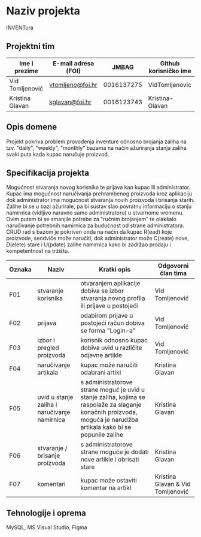 # Naziv projekta
INVENTura

## Projektni tim

Ime i prezime   | E-mail adresa (FOI) | JMBAG      | Github korisničko ime
--------------  | ------------------- | ---------- | ---------------------
Vid Tomljenović | vtomljeno@foi.hr    | 0016137275 | VidTomljenovic
Kristina Glavan | kglavan@foi.hr      | 0016123743 | Kristina-Glavan


## Opis domene
Projekt pokriva problem provođenja inventure odnosno brojanja zaliha na tzv. "daily", "weekly", "monthly" bazama na način ažuriranja stanja zaliha svaki puta kada kupac naručuje proizvod. 

## Specifikacija projekta
Mogućnost stvaranja novog korisnika te prijava kao kupac ili administrator. Kupac ima mogućnost naručivanja prehrambenog proizvoda kroz aplikaciju dok administrator ima mogućnost stvaranja novih proizvoda i brisanja starih. Zalihe bi se u bazi ažurirale, pa bi sustav slao povratnu informaciju o stanju namirnica (vidljivo naravno samo administratoru) u stvarnome vremenu. Ovim putem bi se smanjile potrebe za "ručnim brojanjem" te olakšalo naručivanje potrebnih namirnica za budućnost od strane administratora. CRUD rad s bazom je pokriven onda na način da kupac R(ead) koje proizvode, sendviče može naručiti, dok administrator može C(reate) nove, D(elete) stare i U(pdate) zalihe namirnica kako bi zadržao prodaju i kompetentnost na tržištu.   


Oznaka | Naziv | Kratki opis        | Odgovorni član tima
------ | ----- | ------------------ | -------------------
F01    | stvaranje korisnika        | otvaranjem aplikacije dobiva se izbor stvaranja novog profila ili prijave u postojeći  | Vid Tomljenović
F02    | prijava                    | odabirom prijave u postojeći račun dobiva se forma "Login-a"                           |  Vid Tomljenović
F03    | izbor i pregled proizvoda  | korisnik odnosno kupac dobiva uvid u različite odjevne artikle                         |  Vid Tomljenović
F04    | naručivanje artikala       | kupac može naručiti odabrani artikl                                                    | Kristina Glavan
F05    | uvid u stanje zaliha i naručivanje namirnica | s administratorove strane moguć je uvid u stanje zaliha, kojima se raspolaže za slaganje konačnih proizvoda, moguća je narudžba artikala kako bi se popunile zalihe                                                                       |  Kristina Glavan
F06    | stvaranje / brisanje proizvoda | s administratorove strane moguće je dodati nove artikle i obrisati stare           | Kristina Glavan
F07    | komentari | kupac može ostaviti komentar na artikl                                                                  | Kristina Glavan & Vid Tomljenović

## Tehnologije i oprema
MySQL, MS Visual Studio, Figma
